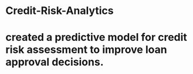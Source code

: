 # Credit-Risk-Analytics
# created a predictive model for credit risk assessment to improve loan approval decisions.
